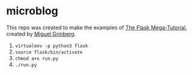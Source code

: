 # microblog
This repo was created to make the examples of [The Flask Mega-Tutorial](https://blog.miguelgrinberg.com/post/the-flask-mega-tutorial-part-i-hello-world), created by [Miguel Grinberg](https://github.com/miguelgrinberg).

1. ``virtualenv -p python3 flask``
2. ``source flask/bin/activate``
3. ``chmod a+x run.py``
4. ``./run.py``
